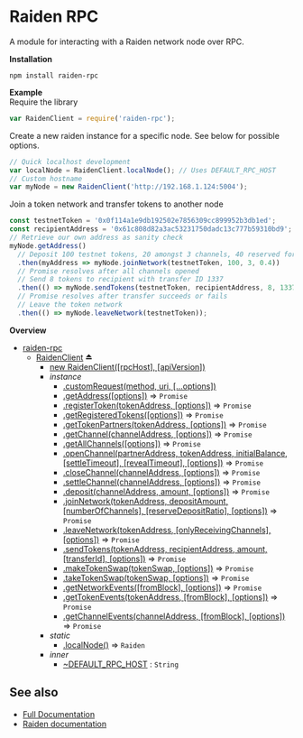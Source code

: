 # Raiden RPC
A module for interacting with a Raiden network node over RPC.

**Installation**
```
npm install raiden-rpc
```  
**Example**  
Require the library
```javascript
var RaidenClient = require('raiden-rpc');
```
Create a new raiden instance for a specific node. See below for possible options.
```javascript
// Quick localhost development
var localNode = RaidenClient.localNode(); // Uses DEFAULT_RPC_HOST
// Custom hostname
var myNode = new RaidenClient('http://192.168.1.124:5004');
```
Join a token network and transfer tokens to another node
```javascript
const testnetToken = '0x0f114a1e9db192502e7856309cc899952b3db1ed';
const recipientAddress = '0x61c808d82a3ac53231750dadc13c777b59310bd9';
// Retrieve our own address as sanity check
myNode.getAddress()
  // Deposit 100 testnet tokens, 20 amongst 3 channels, 40 reserved for future channels
  .then(myAddress => myNode.joinNetwork(testnetToken, 100, 3, 0.4))
  // Promise resolves after all channels opened
  // Send 8 tokens to recipient with transfer ID 1337
  .then(() => myNode.sendTokens(testnetToken, recipientAddress, 8, 1337))
  // Promise resolves after transfer succeeds or fails
  // Leave the token network
  .then(() => myNode.leaveNetwork(testnetToken));
```
**Overview**  
* [raiden-rpc](#module_raiden-rpc)
    * [RaidenClient](#exp_module_raiden-rpc--RaidenClient) ⏏
        * [new RaidenClient([rpcHost], [apiVersion])](#new_module_raiden-rpc--RaidenClient_new)
        * _instance_
            * [.customRequest(method, uri, [...options])](#module_raiden-rpc--RaidenClient+customRequest)
            * [.getAddress([options])](#module_raiden-rpc--RaidenClient+getAddress) ⇒ <code>Promise</code>
            * [.registerToken(tokenAddress, [options])](#module_raiden-rpc--RaidenClient+registerToken) ⇒ <code>Promise</code>
            * [.getRegisteredTokens([options])](#module_raiden-rpc--RaidenClient+getRegisteredTokens) ⇒ <code>Promise</code>
            * [.getTokenPartners(tokenAddress, [options])](#module_raiden-rpc--RaidenClient+getTokenPartners) ⇒ <code>Promise</code>
            * [.getChannel(channelAddress, [options])](#module_raiden-rpc--RaidenClient+getChannel) ⇒ <code>Promise</code>
            * [.getAllChannels([options])](#module_raiden-rpc--RaidenClient+getAllChannels) ⇒ <code>Promise</code>
            * [.openChannel(partnerAddress, tokenAddress, initialBalance, [settleTimeout], [revealTimeout], [options])](#module_raiden-rpc--RaidenClient+openChannel) ⇒ <code>Promise</code>
            * [.closeChannel(channelAddress, [options])](#module_raiden-rpc--RaidenClient+closeChannel) ⇒ <code>Promise</code>
            * [.settleChannel(channelAddress, [options])](#module_raiden-rpc--RaidenClient+settleChannel) ⇒ <code>Promise</code>
            * [.deposit(channelAddress, amount, [options])](#module_raiden-rpc--RaidenClient+deposit) ⇒ <code>Promise</code>
            * [.joinNetwork(tokenAddress, depositAmount, [numberOfChannels], [reserveDepositRatio], [options])](#module_raiden-rpc--RaidenClient+joinNetwork) ⇒ <code>Promise</code>
            * [.leaveNetwork(tokenAddress, [onlyReceivingChannels], [options])](#module_raiden-rpc--RaidenClient+leaveNetwork) ⇒ <code>Promise</code>
            * [.sendTokens(tokenAddress, recipientAddress, amount, [transferId], [options])](#module_raiden-rpc--RaidenClient+sendTokens) ⇒ <code>Promise</code>
            * [.makeTokenSwap(tokenSwap, [options])](#module_raiden-rpc--RaidenClient+makeTokenSwap) ⇒ <code>Promise</code>
            * [.takeTokenSwap(tokenSwap, [options])](#module_raiden-rpc--RaidenClient+takeTokenSwap) ⇒ <code>Promise</code>
            * [.getNetworkEvents([fromBlock], [options])](#module_raiden-rpc--RaidenClient+getNetworkEvents) ⇒ <code>Promise</code>
            * [.getTokenEvents(tokenAddress, [fromBlock], [options])](#module_raiden-rpc--RaidenClient+getTokenEvents) ⇒ <code>Promise</code>
            * [.getChannelEvents(channelAddress, [fromBlock], [options])](#module_raiden-rpc--RaidenClient+getChannelEvents) ⇒ <code>Promise</code>
        * _static_
            * [.localNode()](#module_raiden-rpc--RaidenClient.localNode) ⇒ <code>Raiden</code>
        * _inner_
            * [~DEFAULT_RPC_HOST](#module_raiden-rpc--RaidenClient..DEFAULT_RPC_HOST) : <code>String</code>

## See also
- [Full Documentation](./api.md)
- [Raiden documentation](https://raiden-network.readthedocs.io)
